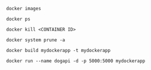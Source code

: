 
```
docker images
```

```
docker ps
```

```
docker kill <CONTAINER ID>
```

```
docker system prune -a
```

```
docker build mydockerapp -t mydockerapp
```

```
docker run --name dogapi -d -p 5000:5000 mydockerapp
```